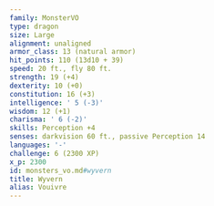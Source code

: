 ```yaml
---
family: MonsterVO
type: dragon
size: Large
alignment: unaligned
armor_class: 13 (natural armor)
hit_points: 110 (13d10 + 39)
speed: 20 ft., fly 80 ft.
strength: 19 (+4)
dexterity: 10 (+0)
constitution: 16 (+3)
intelligence: ' 5 (-3)'
wisdom: 12 (+1)
charisma: ' 6 (-2)'
skills: Perception +4
senses: darkvision 60 ft., passive Perception 14
languages: '-'
challenge: 6 (2300 XP)
x_p: 2300
id: monsters_vo.md#wyvern
title: Wyvern
alias: Vouivre
---
```


